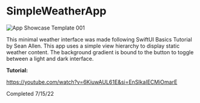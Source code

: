 # SimpleWeatherApp

![App Showcase Template 001](https://user-images.githubusercontent.com/110639779/212137346-1938eafc-3538-42df-abf1-24e0e4085286.jpeg)


This minimal weather interface was made following SwiftUI Basics Tutorial by Sean Allen. This app uses a simple view hierarchy to display static weather content. The background gradient is bound to the button to toggle between a light and dark interface.


<b>Tutorial:</b>


https://youtube.com/watch?v=6KiuwAUL61E&si=EnSIkaIECMiOmarE


Completed 7/15/22